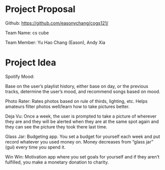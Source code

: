 Project Proposal
====

Github: https://github.com/easonychang/cogs121/

Team Name: cs cube

Team Member:
Yu Hao Chang (Eason),
Andy Xia



Project Idea
====

Spotify Mood:

Base on the user’s playlist history, either base on day, or the previous tracks, determine the user’s mood, and recommend songs based on mood.

Photo Rater:
	Rates photos based on rule of thirds, lighting, etc. Helps amateurs filter photos well/learn how to take pictures better.

Deja Vu: 
	Once a week, the user is prompted to take a picture of wherever they are and they will be alerted when they are at the same spot again and they can see the picture they took there last time.

Glass Jar:
	Budgeting app. You set a budget for yourself each week and put record whatever you used money on. Money decreases from “glass jar” (gui) every time you spend it. 

Win Win: 
	Motivation app where you set goals for yourself and if they aren’t fulfilled, you make a monetary donation to charity. 

